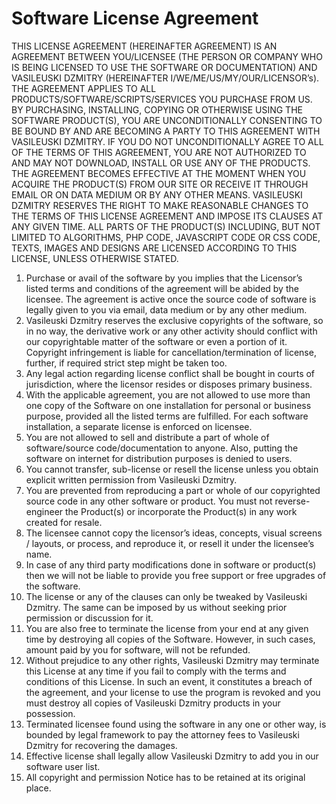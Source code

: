 # Software License Agreement

THIS LICENSE AGREEMENT (HEREINAFTER AGREEMENT) IS AN AGREEMENT BETWEEN YOU/LICENSEE (THE PERSON OR COMPANY WHO IS BEING LICENSED TO USE THE SOFTWARE OR DOCUMENTATION) AND VASILEUSKI DZMITRY (HEREINAFTER I/WE/ME/US/MY/OUR/LICENSOR’s). THE AGREEMENT APPLIES TO ALL PRODUCTS/SOFTWARE/SCRIPTS/SERVICES YOU PURCHASE FROM US.
BY PURCHASING, INSTALLING, COPYING OR OTHERWISE USING THE SOFTWARE PRODUCT(S), YOU ARE UNCONDITIONALLY CONSENTING TO BE BOUND BY AND ARE BECOMING A PARTY TO THIS AGREEMENT WITH VASILEUSKI DZMITRY. IF YOU DO NOT UNCONDITIONALLY AGREE TO ALL OF THE TERMS OF THIS AGREEMENT, YOU ARE NOT AUTHORIZED TO AND MAY NOT DOWNLOAD, INSTALL OR USE ANY OF THE PRODUCTS.
THE AGREEMENT BECOMES EFFECTIVE AT THE MOMENT WHEN YOU ACQUIRE THE PRODUCT(S) FROM OUR SITE OR RECEIVE IT THROUGH EMAIL OR ON DATA MEDIUM OR BY ANY OTHER MEANS. VASILEUSKI DZMITRY RESERVES THE RIGHT TO MAKE REASONABLE CHANGES TO THE TERMS OF THIS LICENSE AGREEMENT AND IMPOSE ITS CLAUSES AT ANY GIVEN TIME.
ALL PARTS OF THE PRODUCT(S) INCLUDING, BUT NOT LIMITED TO ALGORITHMS, PHP CODE, JAVASCRIPT CODE OR CSS CODE, TEXTS, IMAGES AND DESIGNS ARE LICENSED ACCORDING TO THIS LICENSE, UNLESS OTHERWISE STATED.

1. Purchase or avail of the software by you implies that the Licensor’s listed terms and conditions of the agreement will be abided by the licensee. The agreement is active once the source code of software is legally given to you via email, data medium or by any other medium.
2. Vasileuski Dzmitry reserves the exclusive copyrights of the software, so in no way, the derivative work or any other activity should conflict with our copyrightable matter of the software or even a portion of it. Copyright infringement is liable for cancellation/termination of license, further, if required strict step might be taken too.
3. Any legal action regarding license conflict shall be bought in courts of jurisdiction, where the licensor resides or disposes primary business.
4. With the applicable agreement, you are not allowed to use more than one copy of the Software on one installation for personal or business purpose, provided all the listed terms are fulfilled. For each software installation, a separate license is enforced on licensee.
5. You are not allowed to sell and distribute a part of whole of software/source code/documentation to anyone. Also, putting the software on internet for distribution purposes is denied to users.
6. You cannot transfer, sub-license or resell the license unless you obtain explicit written permission from Vasileuski Dzmitry.
7. You are prevented from reproducing a part or whole of our copyrighted source code in any other software or product. You must not reverse-engineer the Product(s) or incorporate the Product(s) in any work created for resale.
8. The licensee cannot copy the licensor’s ideas, concepts, visual screens / layouts, or process, and reproduce it, or resell it under the licensee’s name.
9. In case of any third party modifications done in software or product(s) then we will not be liable to provide you free support or free upgrades of the software.
10. The license or any of the clauses can only be tweaked by Vasileuski Dzmitry. The same can be imposed by us without seeking prior permission or discussion for it.
11. You are also free to terminate the license from your end at any given time by destroying all copies of the Software. However, in such cases, amount paid by you for software, will not be refunded.
12. Without prejudice to any other rights, Vasileuski Dzmitry may terminate this License at any time if you fail to comply with the terms and conditions of this License. In such an event, it constitutes a breach of the agreement, and your license to use the program is revoked and you must destroy all copies of Vasileuski Dzmitry products in your possession.
13. Terminated licensee found using the software in any one or other way, is bounded by legal framework to pay the attorney fees to Vasileuski Dzmitry for recovering the damages.
14. Effective license shall legally allow Vasileuski Dzmitry to add you in our software user list.
15. All copyright and permission Notice has to be retained at its original place.
